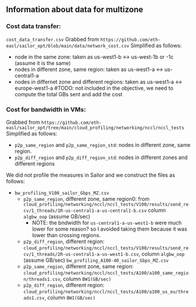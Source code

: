 ## Information about data for multizone
### Cost data transfer:
`cost_data_transfer.csv`
Grabbed from `https://github.com/eth-easl/sailor_opt/blob/main/data/network_cost.csv`
Simplified as follows:
- node in the same zone: taken as us-west1-b <-> us-west-1b or -1c (assume it is the same)
- nodes in different zone, same region: taken as us-west1-a <-> us-central1-a
- nodes in differnet zone and different regions: taken as us-west1-a <-> europe-west1-a
#TODO: not included in the objective, we need to compute the total GBs sent and add the cost

### Cost for bandwidth in VMs:
Grabbed from `https://github.com/eth-easl/sailor_opt/tree/main/cloud_profiling/networking/nccl/nccl_tests`
Simplified as follows:
- `p2p_same_region` and `p2p_same_region_std`: nodes in different zone, same region. 
- `p2p_diff_region` and `p2p_diff_region_std`: nodes in different zones and different regions

We did not profile the measures in Sailor and we construct the files as follows:
- `bw_profiling_V100_sailor_Gbps_MZ.csv`
    - `p2p_same_region`, different zone, same region0: from `cloud_profiling/networking/nccl/nccl_tests/V100/results/send_recv/1_threads/1R-us-central1-a-us-central1-b.csv` column `algbw_oop` (assume GB/sec)
        * NOTE: the bndwidth for `us-central1-a-us-west1-b` were much lower for some reason? so I avoided taking them because it was lower than crossing regions. 
    - `p2p_diff_region`, different region: `cloud_profiling/networking/nccl/nccl_tests/V100/results/send_recv/1_threads/2R-us-central1-a-us-west1-b.csv`, column `algbw_oop` (assume GB/sec)
`bw_profiling_A100-40_sailor_Gbps_MZ.csv`
    - `p2p_same_region`, different zone, same region: `cloud_profiling/networking/nccl/nccl_tests/A100/a100_same_region/threads1.csv`, column `BW1(GB/sec)`
    - `p2p_diff_region`, different region: `cloud_profiling/networking/nccl/nccl_tests/A100/a100_us_eu/threads1.csv`, column `BW1(GB/sec)`